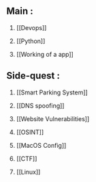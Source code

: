 
## Main :

1. [[Devops]]

2. [[Python]]

3. [[Working of a app]]


## Side-quest :

1. [[Smart Parking System]]

2. [[DNS spoofing]]

3. [[Website Vulnerabilities]]

4. [[OSINT]]

5. [[MacOS Config]]

6. [[CTF]]

7. [[Linux]]




